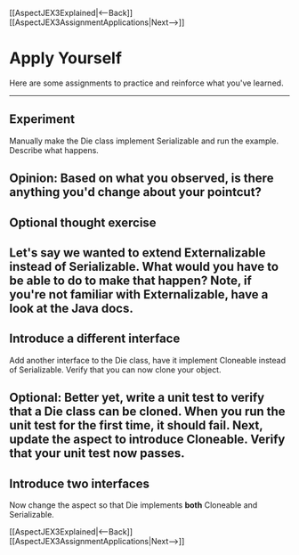 [[AspectJEX3Explained|<--Back]] [[AspectJEX3AssignmentApplications|Next-->]]

# Apply Yourself
Here are some assignments to practice and reinforce what you've learned.

----
## Experiment
Manually make the Die class implement Serializable and run the example. Describe what happens.

**Opinion:** Based on what you observed, is there anything you'd change about your pointcut?
----
## Optional thought exercise
Let's say we wanted to extend Externalizable instead of Serializable. What would you have to be able to do to make that happen? Note, if you're not familiar with Externalizable, have a look at the Java docs.
----
## Introduce a different interface
Add another interface to the Die class, have it implement Cloneable instead of Serializable. Verify that you can now clone your object.

**Optional:** Better yet, write a unit test to verify that a Die class can be cloned. When you run the unit test for the first time, it should fail. Next, update the aspect to introduce Cloneable. Verify that your unit test now passes.
----
## Introduce two interfaces
Now change the aspect so that Die implements **both** Cloneable and Serializable.

[[AspectJEX3Explained|<--Back]] [[AspectJEX3AssignmentApplications|Next-->]]